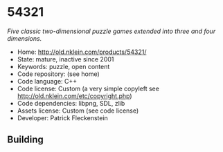 # 54321

_Five classic two-dimensional puzzle games extended into three and four dimensions._

- Home: http://old.nklein.com/products/54321/
- State: mature, inactive since 2001
- Keywords: puzzle, open content
- Code repository: (see home)
- Code language: C++
- Code license: Custom (a very simple copyleft see http://old.nklein.com/etc/copyright.php)
- Code dependencies: libpng, SDL, zlib
- Assets license: Custom (see code license)
- Developer: Patrick Fleckenstein

## Building

